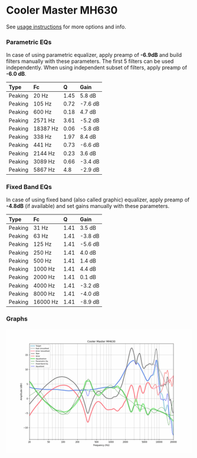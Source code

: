 # Cooler Master MH630
See [usage instructions](https://github.com/jaakkopasanen/AutoEq#usage) for more options and info.

### Parametric EQs
In case of using parametric equalizer, apply preamp of **-6.9dB** and build filters manually
with these parameters. The first 5 filters can be used independently.
When using independent subset of filters, apply preamp of **-6.0 dB**.

| Type    | Fc       |    Q | Gain    |
|:--------|:---------|:-----|:--------|
| Peaking | 20 Hz    | 1.45 | 5.8 dB  |
| Peaking | 105 Hz   | 0.72 | -7.6 dB |
| Peaking | 600 Hz   | 0.18 | 4.7 dB  |
| Peaking | 2571 Hz  | 3.61 | -5.2 dB |
| Peaking | 18387 Hz | 0.06 | -5.8 dB |
| Peaking | 338 Hz   | 1.97 | 8.4 dB  |
| Peaking | 441 Hz   | 0.73 | -6.6 dB |
| Peaking | 2144 Hz  | 0.23 | 3.6 dB  |
| Peaking | 3089 Hz  | 0.66 | -3.4 dB |
| Peaking | 5867 Hz  | 4.8  | -2.9 dB |

### Fixed Band EQs
In case of using fixed band (also called graphic) equalizer, apply preamp of **-4.8dB**
(if available) and set gains manually with these parameters.

| Type    | Fc       |    Q | Gain    |
|:--------|:---------|:-----|:--------|
| Peaking | 31 Hz    | 1.41 | 3.5 dB  |
| Peaking | 63 Hz    | 1.41 | -3.8 dB |
| Peaking | 125 Hz   | 1.41 | -5.6 dB |
| Peaking | 250 Hz   | 1.41 | 4.0 dB  |
| Peaking | 500 Hz   | 1.41 | 1.4 dB  |
| Peaking | 1000 Hz  | 1.41 | 4.4 dB  |
| Peaking | 2000 Hz  | 1.41 | 0.1 dB  |
| Peaking | 4000 Hz  | 1.41 | -3.2 dB |
| Peaking | 8000 Hz  | 1.41 | -4.0 dB |
| Peaking | 16000 Hz | 1.41 | -8.9 dB |

### Graphs
![](./Cooler%20Master%20MH630.png)